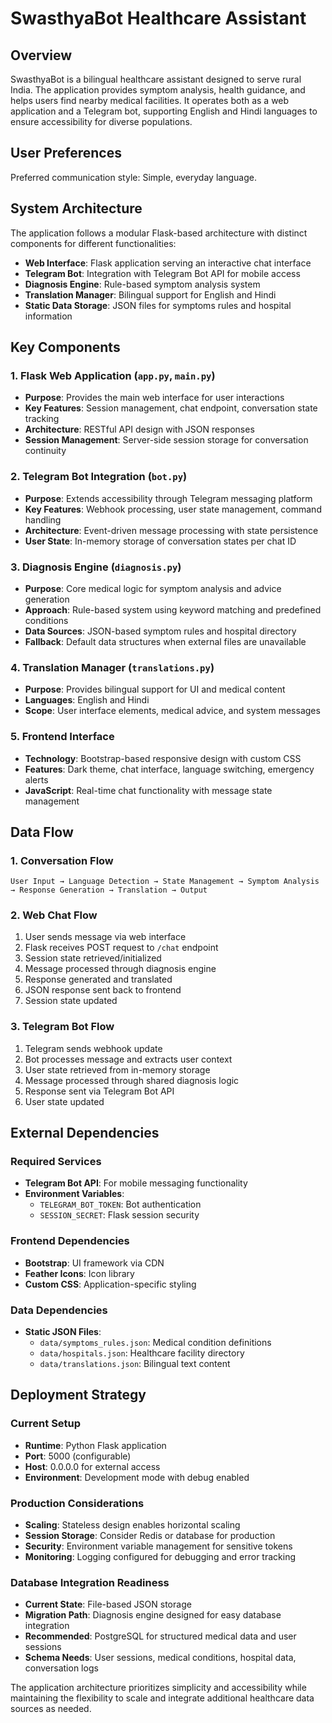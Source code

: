 # SwasthyaBot Healthcare Assistant

## Overview

SwasthyaBot is a bilingual healthcare assistant designed to serve rural India. The application provides symptom analysis, health guidance, and helps users find nearby medical facilities. It operates both as a web application and a Telegram bot, supporting English and Hindi languages to ensure accessibility for diverse populations.

## User Preferences

Preferred communication style: Simple, everyday language.

## System Architecture

The application follows a modular Flask-based architecture with distinct components for different functionalities:

- **Web Interface**: Flask application serving an interactive chat interface
- **Telegram Bot**: Integration with Telegram Bot API for mobile access
- **Diagnosis Engine**: Rule-based symptom analysis system
- **Translation Manager**: Bilingual support for English and Hindi
- **Static Data Storage**: JSON files for symptoms rules and hospital information

## Key Components

### 1. Flask Web Application (`app.py`, `main.py`)
- **Purpose**: Provides the main web interface for user interactions
- **Key Features**: Session management, chat endpoint, conversation state tracking
- **Architecture**: RESTful API design with JSON responses
- **Session Management**: Server-side session storage for conversation continuity

### 2. Telegram Bot Integration (`bot.py`)
- **Purpose**: Extends accessibility through Telegram messaging platform
- **Key Features**: Webhook processing, user state management, command handling
- **Architecture**: Event-driven message processing with state persistence
- **User State**: In-memory storage of conversation states per chat ID

### 3. Diagnosis Engine (`diagnosis.py`)
- **Purpose**: Core medical logic for symptom analysis and advice generation
- **Approach**: Rule-based system using keyword matching and predefined conditions
- **Data Sources**: JSON-based symptom rules and hospital directory
- **Fallback**: Default data structures when external files are unavailable

### 4. Translation Manager (`translations.py`)
- **Purpose**: Provides bilingual support for UI and medical content
- **Languages**: English and Hindi
- **Scope**: User interface elements, medical advice, and system messages

### 5. Frontend Interface
- **Technology**: Bootstrap-based responsive design with custom CSS
- **Features**: Dark theme, chat interface, language switching, emergency alerts
- **JavaScript**: Real-time chat functionality with message state management

## Data Flow

### 1. Conversation Flow
```
User Input → Language Detection → State Management → Symptom Analysis → Response Generation → Translation → Output
```

### 2. Web Chat Flow
1. User sends message via web interface
2. Flask receives POST request to `/chat` endpoint
3. Session state retrieved/initialized
4. Message processed through diagnosis engine
5. Response generated and translated
6. JSON response sent back to frontend
7. Session state updated

### 3. Telegram Bot Flow
1. Telegram sends webhook update
2. Bot processes message and extracts user context
3. User state retrieved from in-memory storage
4. Message processed through shared diagnosis logic
5. Response sent via Telegram Bot API
6. User state updated

## External Dependencies

### Required Services
- **Telegram Bot API**: For mobile messaging functionality
- **Environment Variables**: 
  - `TELEGRAM_BOT_TOKEN`: Bot authentication
  - `SESSION_SECRET`: Flask session security

### Frontend Dependencies
- **Bootstrap**: UI framework via CDN
- **Feather Icons**: Icon library
- **Custom CSS**: Application-specific styling

### Data Dependencies
- **Static JSON Files**: 
  - `data/symptoms_rules.json`: Medical condition definitions
  - `data/hospitals.json`: Healthcare facility directory
  - `data/translations.json`: Bilingual text content

## Deployment Strategy

### Current Setup
- **Runtime**: Python Flask application
- **Port**: 5000 (configurable)
- **Host**: 0.0.0.0 for external access
- **Environment**: Development mode with debug enabled

### Production Considerations
- **Scaling**: Stateless design enables horizontal scaling
- **Session Storage**: Consider Redis or database for production
- **Security**: Environment variable management for sensitive tokens
- **Monitoring**: Logging configured for debugging and error tracking

### Database Integration Readiness
- **Current State**: File-based JSON storage
- **Migration Path**: Diagnosis engine designed for easy database integration
- **Recommended**: PostgreSQL for structured medical data and user sessions
- **Schema Needs**: User sessions, medical conditions, hospital data, conversation logs

The application architecture prioritizes simplicity and accessibility while maintaining the flexibility to scale and integrate additional healthcare data sources as needed.